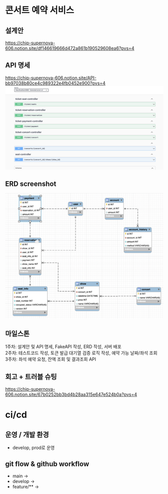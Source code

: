 # 콘서트 예약 서비스

## 설계안

https://chip-supernova-606.notion.site/df146619666d472a861b190529608ea6?pvs=4

## API 명세

https://chip-supernova-606.notion.site/API-bb97038b80ce4c989322e4fb0452e900?pvs=4
![](apidocs/screenshot.png)


## ERD screenshot

![](./db/erd-screenshot.png)

## 마일스톤

1주차: 설계안 및 API 명세, FakeAPI 작성, ERD 작성, 서버 배포  
2주차: 테스트코드 작성, 토큰 발급 대기열 검증 로직 작성, 예약 가능 날짜/좌석 조회  
3주차: 좌석 예약 요청, 잔액 조회 및 결과조회 API  

## 회고 + 트러블 슈팅

https://chip-supernova-606.notion.site/67b0252bb3bd4b28aa315e647e524b0a?pvs=4

# ci/cd 

## 운영 / 개발 환경 

- develop, prod로 운영

## git flow & github workflow
 
- main -> 
- develop  ->  
- feature/** ->


